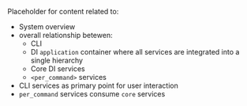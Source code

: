 Placeholder for content related to:
* System overview
* overall relationship betewen:
    * CLI
    * DI `application` container where all services are integrated into a single hierarchy
    * Core DI services
    * `<per_command>` services
* CLI services as primary point for user interaction
* `per_command` services consume `core` services